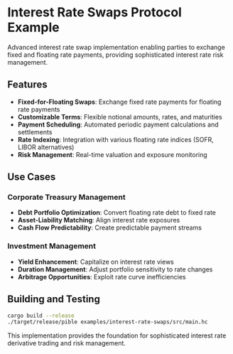 # Interest Rate Swaps Protocol Example

Advanced interest rate swap implementation enabling parties to exchange fixed and floating rate payments, providing sophisticated interest rate risk management.

## Features

- **Fixed-for-Floating Swaps**: Exchange fixed rate payments for floating rate payments
- **Customizable Terms**: Flexible notional amounts, rates, and maturities
- **Payment Scheduling**: Automated periodic payment calculations and settlements
- **Rate Indexing**: Integration with various floating rate indices (SOFR, LIBOR alternatives)
- **Risk Management**: Real-time valuation and exposure monitoring

## Use Cases

### Corporate Treasury Management
- **Debt Portfolio Optimization**: Convert floating rate debt to fixed rate
- **Asset-Liability Matching**: Align interest rate exposures
- **Cash Flow Predictability**: Create predictable payment streams

### Investment Management
- **Yield Enhancement**: Capitalize on interest rate views
- **Duration Management**: Adjust portfolio sensitivity to rate changes
- **Arbitrage Opportunities**: Exploit rate curve inefficiencies

## Building and Testing

```bash
cargo build --release
./target/release/pible examples/interest-rate-swaps/src/main.hc
```

This implementation provides the foundation for sophisticated interest rate derivative trading and risk management.